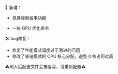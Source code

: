 🎉 新增：

- 息屏降频省电功能

- 一些 GPU 优化命令

🛠️ bug修复：
- 修复了性能模式调度过于激进的问题
- 修改了省电模式的 CPU 核心分配，避免 0 核占用过高

⚠️刷入后配置文件会被覆写，请重新配置⚠️